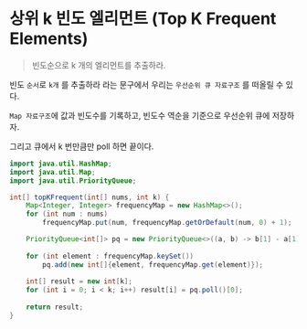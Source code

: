 # 상위 k 빈도 엘리먼트 (Top K Frequent Elements)

> 빈도순으로 k 개의 엘리먼트를 추출하라.

빈도 `순서`로 `k개` 를 추출하라 라는 문구에서 우리는 `우선순위 큐 자료구조` 를 떠올릴 수 있다.

`Map 자료구조`에 값과 빈도수를 기록하고, 빈도수 역순을 기준으로 우선순위 큐에 저장하자.

그리고 큐에서 k 번만큼만 poll 하면 끝이다.

```java
import java.util.HashMap;
import java.util.Map;
import java.util.PriorityQueue;

int[] topKFrequent(int[] nums, int k) {
    Map<Integer, Integer> frequencyMap = new HashMap<>();
    for (int num : nums)
        frequencyMap.put(num, frequencyMap.getOrDefault(num, 0) + 1);

    PriorityQueue<int[]> pq = new PriorityQueue<>((a, b) -> b[1] - a[1]);
    
    for (int element : frequencyMap.keySet())
        pq.add(new int[]{element, frequencyMap.get(element)});
    
    int[] result = new int[k];
    for (int i = 0; i < k; i++) result[i] = pq.poll()[0];
    
    return result;
}
```
